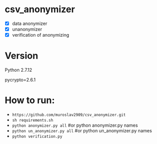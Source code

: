 # csv_anonymizer
- [x] data anonymizer
- [x] unanonymizer
- [x] verification of anonymizing

# Version
Python 2.7.12

pycrypto=2.6.1


# How to run:
 - `https://github.com/muroslav2909/csv_anonymizer.git`
 - `sh requirements.sh`
 - `python anonymizer.py all` #or python anonymizer.py names
 - `python un_anonymizer.py all` #or python un_anonymizer.py names
 - `python verification.py`

